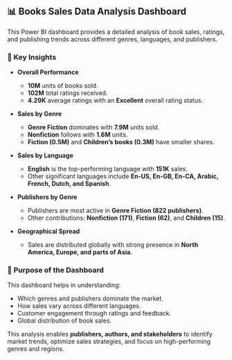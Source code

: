 ## 📊 Books Sales Data Analysis Dashboard  

This Power BI dashboard provides a detailed analysis of book sales, ratings, and publishing trends across different genres, languages, and publishers.  

### 🔑 Key Insights  
- **Overall Performance**  
  - **10M** units of books sold.  
  - **102M** total ratings received.  
  - **4.29K** average ratings with an **Excellent** overall rating status.  

- **Sales by Genre**  
  - **Genre Fiction** dominates with **7.9M** units sold.  
  - **Nonfiction** follows with **1.6M** units.  
  - **Fiction (0.5M)** and **Children’s books (0.3M)** have smaller shares.  

- **Sales by Language**  
  - **English** is the top-performing language with **151K** sales.  
  - Other significant languages include **En-US, En-GB, En-CA, Arabic, French, Dutch, and Spanish**.  

- **Publishers by Genre**  
  - Publishers are most active in **Genre Fiction (822 publishers)**.  
  - Other contributions: **Nonfiction (171)**, **Fiction (62)**, and **Children (15)**.  

- **Geographical Spread**  
  - Sales are distributed globally with strong presence in **North America, Europe, and parts of Asia**.  

### 🎯 Purpose of the Dashboard  
This dashboard helps in understanding:  
- Which genres and publishers dominate the market.  
- How sales vary across different languages.  
- Customer engagement through ratings and feedback.  
- Global distribution of book sales.  

This analysis enables **publishers, authors, and stakeholders** to identify market trends, optimize sales strategies, and focus on high-performing genres and regions.  
